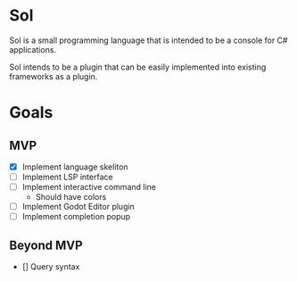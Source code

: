 # Sol

Sol is a small programming language that is intended to be a console for C# applications.

Sol intends to be a plugin that can be easily implemented into existing frameworks as a plugin.


# Goals

## MVP

- [x] Implement language skeliton
- [ ] Implement LSP interface
- [ ] Implement interactive command line
  - Should have colors
- [ ] Implement Godot Editor plugin
- [ ] Implement completion popup

## Beyond MVP

- [] Query syntax
